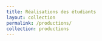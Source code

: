 ```yaml
---
title: Réalisations des étudiants
layout: collection
permalink: /productions/
collection: productions
---
```

